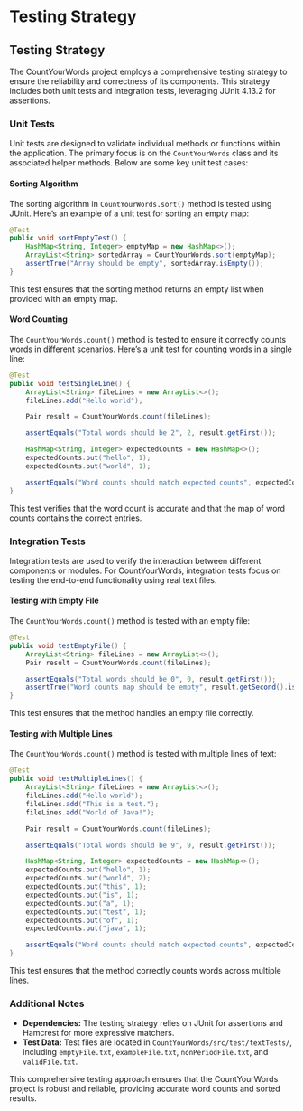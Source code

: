 # Testing Strategy

## Testing Strategy

The CountYourWords project employs a comprehensive testing strategy to ensure the reliability and correctness of its components. This strategy includes both unit tests and integration tests, leveraging JUnit 4.13.2 for assertions.

### Unit Tests

Unit tests are designed to validate individual methods or functions within the application. The primary focus is on the `CountYourWords` class and its associated helper methods. Below are some key unit test cases:

#### Sorting Algorithm
The sorting algorithm in `CountYourWords.sort()` method is tested using JUnit. Here’s an example of a unit test for sorting an empty map:

```java
@Test
public void sortEmptyTest() {
    HashMap<String, Integer> emptyMap = new HashMap<>();
    ArrayList<String> sortedArray = CountYourWords.sort(emptyMap);
    assertTrue("Array should be empty", sortedArray.isEmpty());
}
```

This test ensures that the sorting method returns an empty list when provided with an empty map.

#### Word Counting
The `CountYourWords.count()` method is tested to ensure it correctly counts words in different scenarios. Here’s a unit test for counting words in a single line:

```java
@Test
public void testSingleLine() {
    ArrayList<String> fileLines = new ArrayList<>();
    fileLines.add("Hello world");

    Pair result = CountYourWords.count(fileLines);

    assertEquals("Total words should be 2", 2, result.getFirst());

    HashMap<String, Integer> expectedCounts = new HashMap<>();
    expectedCounts.put("hello", 1);
    expectedCounts.put("world", 1);

    assertEquals("Word counts should match expected counts", expectedCounts, result.getSecond());
}
```

This test verifies that the word count is accurate and that the map of word counts contains the correct entries.

### Integration Tests

Integration tests are used to verify the interaction between different components or modules. For CountYourWords, integration tests focus on testing the end-to-end functionality using real text files.

#### Testing with Empty File
The `CountYourWords.count()` method is tested with an empty file:

```java
@Test
public void testEmptyFile() {
    ArrayList<String> fileLines = new ArrayList<>();
    Pair result = CountYourWords.count(fileLines);

    assertEquals("Total words should be 0", 0, result.getFirst());
    assertTrue("Word counts map should be empty", result.getSecond().isEmpty());
}
```

This test ensures that the method handles an empty file correctly.

#### Testing with Multiple Lines
The `CountYourWords.count()` method is tested with multiple lines of text:

```java
@Test
public void testMultipleLines() {
    ArrayList<String> fileLines = new ArrayList<>();
    fileLines.add("Hello world");
    fileLines.add("This is a test.");
    fileLines.add("World of Java!");

    Pair result = CountYourWords.count(fileLines);

    assertEquals("Total words should be 9", 9, result.getFirst());

    HashMap<String, Integer> expectedCounts = new HashMap<>();
    expectedCounts.put("hello", 1);
    expectedCounts.put("world", 2);
    expectedCounts.put("this", 1);
    expectedCounts.put("is", 1);
    expectedCounts.put("a", 1);
    expectedCounts.put("test", 1);
    expectedCounts.put("of", 1);
    expectedCounts.put("java", 1);

    assertEquals("Word counts should match expected counts", expectedCounts, result.getSecond());
}
```

This test ensures that the method correctly counts words across multiple lines.

### Additional Notes

- **Dependencies:** The testing strategy relies on JUnit for assertions and Hamcrest for more expressive matchers.
- **Test Data:** Test files are located in `CountYourWords/src/test/textTests/`, including `emptyFile.txt`, `exampleFile.txt`, `nonPeriodFile.txt`, and `validFile.txt`.

This comprehensive testing approach ensures that the CountYourWords project is robust and reliable, providing accurate word counts and sorted results.